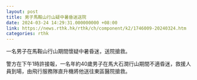 ```yaml
---
layout: post
title: 男子馬鞍山行山疑中暑昏迷送院
date: 2024-03-24 14:29:31.000000000 +08:00
link: https://news.rthk.hk/rthk/ch/component/k2/1746009-20240324.htm
categories: rthk
---
```


一名男子在馬鞍山行山期間懷疑中暑昏迷，送院搶救。

警方在下午1時許接報，一名年約40歲男子在馬大石澗行山期間不適昏迷，救援人員到場，由飛行服務隊直升機將他送往東區醫院搶救。
